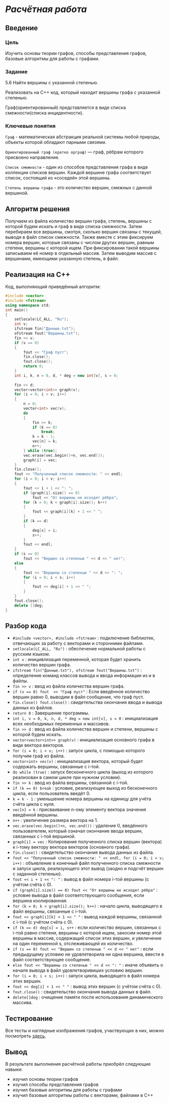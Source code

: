 # *Расчётная работа*
## Введение
### Цель
Изучить основы теории графов, способы представления графов, базовые алгоритмы для работы с графами.
### Задание
5.6 Найти вершины с указанной степенью.

Реализовать на C++ код, который находит вершины графа с указанной степенью.

Граф(ориентированный) представляется в виде списка смежности(списка инцидентности).
### Ключевые понятия
`Граф` - математическая абстракция реальной системы любой природы, объекты которой обладают парными связями.

`Ориентированный граф (кратко орграф)` — граф, рёбрам которого присвоено направление.

`Список смежности` - один из способов представления графа в виде коллекции списков вершин. Каждой вершине графа соответствует список, состоящий из «соседей» этой вершины.

`Степень вершины графа` - это количество вершин, смежных с данной вершиной.
## Алгоритм решения
Получаем из файла количество вершин графа, степень, вершины с которой будем искать и граф в виде списка смежности. Затем перебираем все вершины, смотря, сколько вершин связаны с текущей, выводя в файл список смежности. Также вместе с этим фиксируем номера вершин, которые связаны с числом других вершин, равным степени, вершины с которой ищем. При фиксировании такой вершины записываем её номер в отдельный массив. Затем выводим массив с вершинами, имеющими указанную степень, в файл.
## Реализация на С++
Код, выполняющий приведённый алгоритм:
```C++
#include <vector>
#include <fstream>
using namespace std;
int main()
{
	setlocale(LC_ALL, "Ru");
	int v;
	ifstream fin("Данные.txt");
	ofstream fout("Вершины.txt");
	fin >> v;
	if (v == 0)
	{
		fout << "Граф пуст";
		fin.close();
		fout.close();
		return 0;
	}
	int	i, k, n = 0, d, * deg = new int[v], s = 0; 
	
	fin >> d;
	vector<vector<int>> graph(v);
	for (i = 0; i < v; i++)
	{
		n = 0;
		vector<int> vec(v);
		do
		{
			fin >> k;
			if (k == 0)
				break;
			k = k - 1;
			vec[n] = k;
			n++;
		} while (true);
		vec.erase(vec.begin()+n, vec.end());
		graph[i] = vec;
	}
	fin.close();
	fout << "Полученный список смежности: " << endl;
	for (i = 0; i < v; i++)
	{
		fout << i + 1 << ": ";
		if (graph[i].size() == 0)
			fout << "От вершины не исходят рёбра";
		for (k = 0; k < graph[i].size(); k++)
		{
			fout << graph[i][k] + 1 << " ";
		}
		if (k == d)
		{
			deg[s] = i;
			s++;
		}
		fout << endl;
	}
	if (s == 0)
		fout << "Вершин со степенью " << d << " нет";
	else
	{
		fout << "Вершины со степенью " << d << ": ";
		for (i = 0; i < s; i++)
		{
			fout << deg[i] + 1 << " ";
		}
	}
	fout.close();
	delete []deg;
}
```
## Разбор кода
- `#include <vector>, #include <fstream>` : подключение библиотек, отвечающих за работу с векторами и сторонними файлами.
- `setlocale(LC_ALL, "Ru")` : обеспечение нормальной работы с русским языком.
- `int v` : иницивлизация переменной, которая будет хранить количество вершин графа.
- `ifstream fin("Данные.txt"), ofstream fout("Вершины.txt")` : определение команд классов вывода и ввода информации из и в файлы.
- `fin >> v` : ввод из файла количества вершин графа.
- `if (v == 0) fout  << "Граф пуст"` : Если введённое количество вершин равно 0, выводим в файл сообщение, что граф пуст.
- `fin.close() fout.close()` : свидетельства окончания ввода и вывода данных из файлов.
- `return 0` : Завершение программы.
- `int i, v = 0, k, n, d, * deg = new int[v], s = 0` : инициализация всех необходимых переменных и массивов.
- `fin >> d` : ввод из файла количества вершин и степени, вершины с которой будем искать.
- `vector<vector<int>> graph(v)` : инициализация основного графа в виде вектора векторов.
- `for (i = 0; i < v; i++)` : запуск цикла, с помощью которого получим граф из файла.
- `vector<int> vec(v)` : инициализация вектора, который будет содержать вершины, связанные с i-той.
- `do while (true)` : запуск бесконечного цикла (выход из которого реализован в самом цикле при нужном условии).
- `fin >> k` : ввод из файла вершины, связанной с i-той.
- `if (k == 0) break` : условие, реализующее выход из бесконечного цикла, если пользователь введёт 0.
- `k = k - 1` : уменьшение номера вершины на единицу для учёта счёта цикла с нуля.
- `vec[n] = k` : присваивание n-ому элементу вектора значения введённой вершины.
- `n++` : увеличение размера вектора на 1.
- `vec.erase(vec.begin()+n, vec.end())` : удаление 0, введённого пользователем, который означал окончание ввода вершин, связанных с i-той вершиной.
- `graph[i] = vec` : Копирование полученного списка вершин (вектора) к i-тому вектору вектора векторов (основного графа).
- `fin.close()` : свидетельство окончания вывода данных из файла.
- `fout << "Полученный список смежности: " << endl, for (i = 0; i < v; i++)` : объявление в конечный файл полученного списка смежности и запуск цикла, реализующего этот вывод (заодно и подсчёт вершин с заданной степенью).
- `fout << i + 1 << ": "` :  вывод в файл номера i-той вершины (с учётом счёта с 0).
- `if (graph[i].size() == 0) fout << "От вершины не исходят рёбра"` : условие вывода в файл соответствующего сообщения, если вершина изолированная.
- `for (k = 0; k < graph[i].size(); k++)` : начало цикла, выводящего в файл вершины, связанные с i-той.
- `fout << graph[i][k] + 1 << " "` : вывод каждой вершины, связанной с i-той (с учётом счёта с 0).
- `if (k == d) deg[s] = i, s++` : если количество вершин, связанных с i-той равно степени, вершины с которой ищем, заносим номер этой вершины в массив, содержащий список этих вершин, и увеличение на один переменной s, отслеживающей их количество.
- `if (s == 0) fout << "Вершин со степенью " << d << " нет"` : если предыдущему условию не удовлетворила ни одна вершина, ввести в файл соответствующее сообщение.
- `else fout << "Вершины со степенью " << d << ": "` : иначе объявить о начале вывода в файл удовлетворивиших условию вершин.
- `for (i = 0; i < s; i++)` : запуск цикла, выводящего в файл номера этих вершин.
-	`fout << deg[i] + 1 << " "` : вывод этих вершин (с учётом счёта с 0).
-	`fout.close()` : свидетельство окончания вывода данных в файл.
- `delete[]deg` : очищение памяти после использования динамического массива.
## Тестирование
Все тесты и наглядные изображения графов, участвующих в них, можно посмотреть [здесь](https://github.com/iis-32170x/RPIIS/tree/%D0%90%D0%B1%D1%80%D0%B0%D0%BC%D0%BE%D0%B2_%D0%94/PP/%D0%A2%D0%B5%D1%81%D1%82%D1%8B).
## Вывод
В результате выполнения расчётной работы приобрёл следующие навыки:

- изучил основы теории графов
- изучил способы представления графов
- изучил базовые алгоритмы для работы с графами
- изучил базовые алгоритмы работы с векторами, файлами в C++
